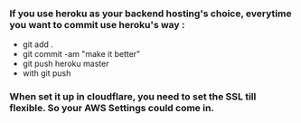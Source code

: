### If you use heroku as your backend hosting's choice, everytime you want to commit use heroku's way :

- git add .
- git commit -am "make it better"
- git push heroku master
- with git push

### When set it up in cloudflare, you need to set the SSL till flexible. So your AWS Settings could come in.
